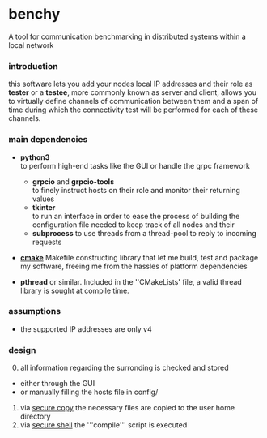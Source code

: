 # benchy
A tool for communication benchmarking in distributed systems within a local network

### introduction
this software lets you add your nodes local IP addresses and their role as **tester**
or a **testee**, more commonly known as server and client, allows you to virtually
define channels of communication between them and a span of time during which the
connectivity test will be performed for each of these channels.

### main dependencies
+ **python3**  
to perform high-end tasks like the GUI or handle the grpc framework

  + **grpcio** and **grpcio-tools**  
  to finely instruct hosts on their role and monitor their returning values  
  + **tkinter**  
  to run an interface in order to ease the process of building the
  configuration file needed to keep track of all nodes and their
  + **subprocess**
  to use threads from a thread-pool to reply to incoming requests

+ [**cmake**](https://cmake.org/)
Makefile constructing library that let me build, test and package my software,
freeing me from the hassles of platform dependencies
+ **pthread**
or similar. Included in the ''CMakeLists' file, a valid thread library is
sought at compile time.

### assumptions
+ the supported IP addresses are only v4

### design
0. all information regarding the surronding is checked and stored  
  + either through the GUI  
  + or manually filling the hosts file in config/  
1. via [secure copy](https://linux.die.net/man/1/scp) the necessary files are
copied to the user home directory
2. via [secure shell](https://linux.die.net/man/1/ssh) the '''compile''' script is
executed
